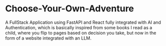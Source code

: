 # Choose-Your-Own-Adventure
A FullStack Application using FastAPI and React fully integrated with AI and Authentication,  which is basically inspired from some books I read as a child, where you flip to pages based on decision you take, but now in the form of a website integrated with an LLM.
